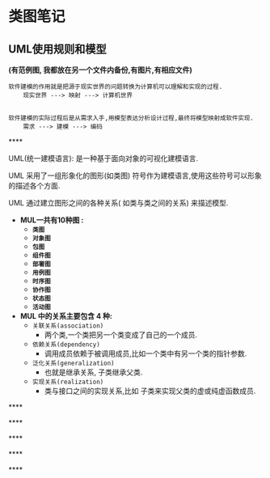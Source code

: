 # 类图笔记

## UML使用规则和模型 

**\(有范例图, 我都放在另一个文件内备份,有图片,有相应文件\)**

```text
软件建模的作用就是把源于现实世界的问题转换为计算机可以理解和实现的过程.
    现实世界 ---> 映射 ---> 计算机世界
    
   
软件建模的实际过程后是从需求入手,用模型表达分析设计过程,最终将模型映射成软件实现.
    需求 ---> 建模 ---> 编码
```

\*\*\*\*

UML\(统一建模语言\): 是一种基于面向对象的可视化建模语言. 

UML 采用了一组形象化的图形\(如类图\) 符号作为建模语言,使用这些符号可以形象的描述各个方面.

UML 通过建立图形之间的各种关系\( 如类与类之间的关系\) 来描述模型.

* **MUL一共有10种图 :**
  * **`类图`**
  * **`对象图`**
  * **`包图`**
  * **`组件图`**
  * **`部署图`**
  * **`用例图`**
  * **`时序图`**
  * **`协作图`**
  * **`状态图`**
  * **`活动图`**
* **MUL 中的关系主要包含 4 种:**
  * `关联关系(association)`
    * 两个类,一个类把另一个类变成了自己的一个成员.
  * `依赖关系(dependency)`
    * 调用成员依赖于被调用成员,比如一个类中有另一个类的指针参数.
  * `泛化关系(generalization)`
    * 也就是继承关系, 子类继承父类.
  * `实现关系(realization)`
    * 类与接口之间的实现关系,比如 子类来实现父类的虚或纯虚函数成员.

\*\*\*\*

\*\*\*\*

\*\*\*\*

\*\*\*\*

\*\*\*\*

